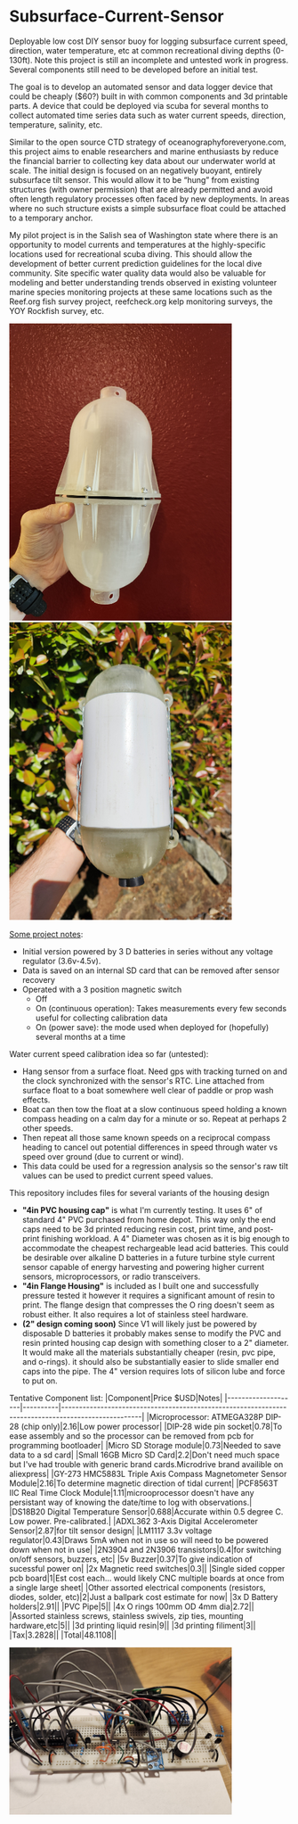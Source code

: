 # Subsurface-Current-Sensor
Deployable low cost DIY sensor buoy for logging subsurface current speed, direction, water temperature, etc at common recreational diving depths (0-130ft). Note this project is still an incomplete and untested work in progress. Several components still need to be developed before an initial test.

The goal is to develop an automated sensor and data logger device that could be cheaply ($60?) built in with common components and 3d printable parts. A device that could be deployed via scuba for several months to collect automated time series data such as water current speeds, direction, temperature, salinity, etc. 

Similar to the open source CTD strategy of oceanographyforeveryone.com, this project aims to enable researchers and marine enthusiasts by reduce the financial barrier to collecting key data about our underwater world at scale. The initial design is focused on an negatively buoyant, entirely subsurface tilt sensor. This would allow it to be “hung” from existing structures (with owner permission) that are already permitted and avoid often length regulatory processes often faced by new deployments. In areas where no such structure exists a simple subsurface float could be attached to a temporary anchor.

My pilot project is in the Salish sea of Washington state where there is an opportunity to model currents and temperatures at the highly-specific locations used for recreational scuba diving. This should allow the development of better current prediction guidelines for the local dive community. Site specific water quality data would also be valuable for modeling and better understanding trends observed in existing volunteer marine species monitoring projects at these same locations such as the Reef.org fish survey project, reefcheck.org kelp monitoring surveys, the YOY Rockfish survey, etc.

<img src=https://github.com/Cmjstealth/Subsurface-Current-Sensor/blob/main/Pictures/4in%20Flange%20Housing%20-%2020240509_190037.jpg width=400></img><img src=https://github.com/Cmjstealth/Subsurface-Current-Sensor/blob/main/Pictures/4in%20PVC%20housing%20-%2020240606_170434.jpg width=400></img>

<u>Some project notes</u>:
- Initial version powered by 3 D batteries in series without any voltage regulator (3.6v-4.5v).
- Data is saved on an internal SD card that can be removed after sensor recovery
- Operated with a 3 position magnetic switch
  - Off
  - On (continuous operation): Takes measurements every few seconds useful for collecting calibration data
  - On (power save): the mode used when deployed for (hopefully) several months at a time

Water current speed calibration idea so far (untested):
  - Hang sensor from a surface float. Need gps with tracking turned on and the clock synchronized with the sensor's RTC. Line attached from surface float to a boat somewhere well clear of paddle or prop wash effects.
  - Boat can then tow the float at a slow continuous speed holding a known compass heading on a calm day for a minute or so. Repeat at perhaps 2 other speeds.
  - Then repeat all those same known speeds on a reciprocal compass heading to cancel out potential differences in speed through water vs speed over ground (due to current or wind).
  - This data could be used for a regression analysis so the sensor's raw tilt values can be used to predict current speed values.

This repository includes files for several variants of the housing design
  - **"4in PVC housing cap"** is what I'm currently testing. It uses 6" of standard 4" PVC purchased from home depot. This way only the end caps need to be 3d printed reducing resin cost, print time, and post-print finishing workload. A 4" Diameter was chosen as it is big enough to accommodate the cheapest rechargeable lead acid batteries. This could be desirable over alkaline D batteries in a future turbine style current sensor capable of energy harvesting and powering higher current sensors, microprocessors, or radio transceivers.
  - **"4in Flange Housing"** is included as I built one and successfully pressure tested it however it requires a significant amount of resin to print. The flange design that compresses the O ring doesn't seem as robust either. It also requires a lot of stainless steel hardware.
  - **(2" design coming soon)** Since V1 will likely just be powered by disposable D batteries it probably makes sense to modify the PVC and resin printed housing cap design with something closer to a 2" diameter. It would make all the materials substantially cheaper (resin, pvc pipe, and o-rings). it should also be substantially easier to slide smaller end caps into the pipe. The 4" version requires lots of silicon lube and force to put on.



Tentative Component list:
|Component|Price $USD|Notes|
|--------------------|----------|----------------------------------------------------------------------------------------------------|
|Microprocessor: ATMEGA328P DIP-28 (chip only)|2.16|Low power processor|
|DIP-28 wide pin socket|0.78|To ease assembly and so the processor can be removed from pcb for programming bootloader|
|Micro SD Storage module|0.73|Needed to save data to a sd card|
|Small 16GB Micro SD Card|2.2|Don't need much space but I've had trouble with generic brand cards.Microdrive brand availible on aliexpress|
|GY-273 HMC5883L Triple Axis Compass Magnetometer Sensor Module|2.16|To determine magnetic direction of tidal current|
|PCF8563T IIC Real Time Clock Module|1.11|microoprocessor doesn't have any persistant way of knowing the date/time to log with observations.|
|DS18B20 Digital Temperature Sensor|0.688|Accurate within 0.5 degree C. Low power. Pre-calibrated.|
|ADXL362 3-Axis Digital Accelerometer Sensor|2.87|for tilt sensor design|
|LM1117 3.3v voltage regulator|0.43|Draws 5mA when not in use so will need to be powered down when not in use|
|2N3904 and 2N3906 transistors|0.4|for switching on/off sensors, buzzers, etc|
|5v Buzzer|0.37|To give indication of sucessful power on|
|2x Magnetic reed switches|0.3||
|Single sided copper pcb board|1|Est cost each… would likely CNC multiple boards at once from a single large sheet|
|Other assorted electrical components (resistors, diodes, solder, etc)|2|Just a ballpark cost estimate for now|
|3x D Battery holders|2.91||
|PVC Pipe|5||
|4x O rings 100mm OD 4mm dia|2.72||
|Assorted stainless screws, stainless swivels, zip ties, mounting hardware,etc|5||
|3d printing liquid resin|9||
|3d printing filiment|3||
|Tax|3.2828||
|Total|48.1108||

<img src=https://github.com/Cmjstealth/Subsurface-Current-Sensor/blob/main/Pictures/20240610_233220%20Breadboard%20prototype.jpg width=400></img>
